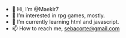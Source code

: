 - 👋 Hi, I’m @Maekir7
- 👀 I’m interested in rpg games, mostly.
- 🌱 I’m currently learning html and javascript.
- 📫 How to reach me, sebacorte@gmail.com

<!---
Maekir7/Maekir7 is a ✨ special ✨ repository because its `README.md` (this file) appears on your GitHub profile.
You can click the Preview link to take a look at your changes.
--->
